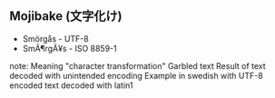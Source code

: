 ## Mojibake (文字化け)

* Smörgås - UTF-8  <!-- .element: class="fragment" data-fragment-index="0" -->
* SmÃ¶rgÃ¥s - ISO 8859-1 <!-- .element: class="fragment" data-fragment-index="1" -->

note:
    Meaning "character transformation"
    Garbled text
    Result of text decoded with unintended encoding
    Example in swedish with UTF-8 encoded text decoded with latin1
